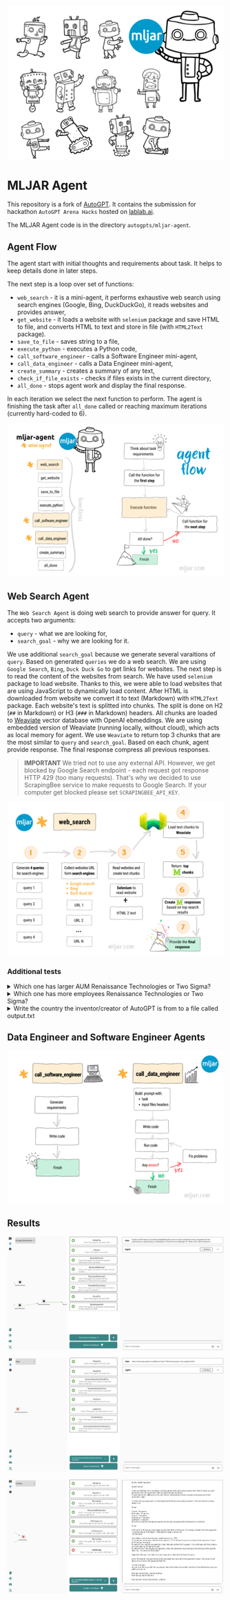 ![](./media/mljar-agent-header.png)

# MLJAR Agent

This repository is a fork of [AutoGPT](https://github.com/Significant-Gravitas/AutoGPT). It contains the submission for hackathon `AutoGPT Arena Hacks` hosted on [lablab.ai](https://lablab.ai/event/autogpt-arena-hacks).

The MLJAR Agent code is in the directory `autogpts/mljar-agent`.

## Agent Flow

The agent start with initial thoughts and requirements about task. It helps to keep details done in later steps.

The next step is a loop over set of functions:

- `web_search` - it is a mini-agent, it performs exhaustive web search using search engines (Google, Bing, DuckDuckGo), it reads websites and provides answer,
- `get_website` - it loads a website with `selenium` package and save HTML to file, and converts HTML to text and store in file (with `HTML2Text` package).
- `save_to_file` - saves string to a file,
- `execute_python` - executes a Python code,
- `call_software_engineer` - calls a Software Engineer mini-agent, 
- `call_data_engineer` - calls a Data Engineer mini-agent,
- `create_summary` - creates a summary of any text,
- `check_if_file_exists` - checks if files exists in the current directory,
- `all_done` - stops agent work and display the final response.

In each iteration we select the next function to perform. The agent is finishing the task after `all_done` called or reaching maximum iterations (currently hard-coded to 6).

![](./media/mljar-agent-flow.png)

## Web Search Agent

The `Web Search Agent` is doing web search to provide answer for query. It accepts two arguments:

- `query` - what we are looking for,
- `search_goal` - why we are looking for it. 

We use additional `search_goal` because we generate several varaitions of `query`. Based on generated `queries` we do a web search. We are using `Google Search`, `Bing`, `Duck Duck Go` to get links for websites. The next step is to read the content of the websites from search. We have used `selenium` package to load website. Thanks to this, we were able to load websites that are using JavaScript to dynamically load content. After HTML is downloaded from website we convert it to text (Markdown) with `HTML2Text` package. Each website's text is splitted into chunks. The split is done on H2 (`##` in Markdown) or H3 (`###` in Markdown) headers. All chunks are loaded to [Weaviate](https://weaviate.io/) vector database with OpenAI ebmeddings. We are using embedded version of Weaviate (running locally, without cloud), which acts as local memory for agent. We use `Weaviate` to return top 3 chunks that are the most similar to `query` and `search_goal`. Based on each chunk, agent provide response. The final response compress all previous responses. 

> **IMPORTANT** We tried not to use any external API. However, we get blocked by Google Search endpoint - each request got response HTTP 429 (too many requests). That's why we decided to use ScrapingBee service to make requests to Google Search. If your computer get blocked please set `SCRAPINGBEE_API_KEY`. 

![](./media/mljar-web-search.png)

### Additional tests

<details>
  <summary>Which one has larger AUM Renaissance Technologies or Two Sigma?</summary>
  
</details>

<details>
  <summary>Which one has more employees Renaissance Technologies or Two Sigma?</summary>
  
</details>

<details>
  <summary>Write the country the inventor/creator of AutoGPT is from to a file called output.txt</summary>
  
</details>





## Data Engineer and Software Engineer Agents

![](./media/mljar-software-data-engineer.png)

## Results

![](./media/results-scraping-track.png)

![](./media/results-data-track.png)

![](./media/results-coding-track.png)

